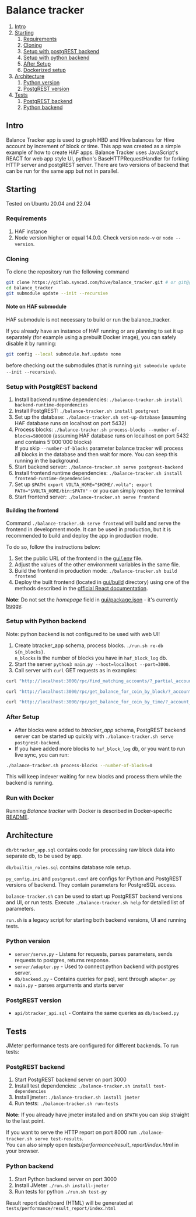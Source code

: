 # Balance tracker

1. [Intro](#intro)
1. [Starting](#starting)
    1. [Requirements](#requirements)
    1. [Cloning](#cloning)
    1. [Setup with postgREST backend](#setup-with-postgrest-backend)
    1. [Setup with python backend](#setup-with-python-backend)
    1. [After Setup](#after-setup)
    1. [Dockerized setup](#run-with-docker)
1. [Architecture](#architecture)
    1. [Python version](#python-version)
    1. [PostgREST version](#postgrest-version)
1. [Tests](#tests)
    1. [PostgREST backend](#postgrest-backend)
    1. [Python backend](#postgrest-backend)

## Intro

Balance Tracker app is used to graph HBD and Hive balances for Hive account by increment of block or time. This app was created as a simple example of how to create  HAF apps.
Balance Tracker uses JavaScript's REACT for web app style UI, python's BaseHTTPRequestHandler for forking HTTP server and postgREST server. There are two versions of backend that can be run for the same app but not in parallel.

## Starting

Tested on Ubuntu 20.04 and 22.04

### Requirements

1. HAF instance
1. Node version higher or equal 14.0.0. Check version `node-v` or `node --version`.

### Cloning

To clone the repository run the following command

```bash
git clone https://gitlab.syncad.com/hive/balance_tracker.git # or git@gitlab.syncad.com:hive/balance_tracker.git
cd balance_tracker
git submodule update --init --recursive
```

#### Note on HAF submodule

HAF submodule is not necessary to build or run the balance_tracker.

If you already have an instance of HAF running or are planning to set it up separately (for example using a prebuilt Docker image), you can safely disable it by running:

```bash
git config --local submodule.haf.update none
```

before checking out the submodules (that is running `git submodule update --init --recursive`).

### Setup with PostgREST backend

1. Install backend runtime dependencies: `./balance-tracker.sh install backend-runtime-dependencies`
1. Install PostgREST: `./balance-tracker.sh install postgrest`
1. Set up the database: `./balance-tracker.sh set-up-database` (assuming HAF database runs on localhost on port 5432)
1. Process blocks: `./balance-tracker.sh process-blocks --number-of-blocks=5000000` (assuming HAF database runs on localhost on port 5432 and contains 5'000'000 blocks)  
  If you skip `--number-of-blocks` parameter balance tracker will process all blocks in the database and then wait for more. You can keep this running in the background.
1. Start backend server: `./balance-tracker.sh serve postgrest-backend`
1. Install frontend runtime dependencies: `./balance-tracker.sh install frontend-runtime-dependencies`
1. Set up `$PATH`: `export VOLTA_HOME="$HOME/.volta"; export PATH="$VOLTA_HOME/bin:$PATH"` - or you can simply reopen the terminal
1. Start frontend server: `./balance-tracker.sh serve frontend`

#### Building the frontend

Command `./balance-tracker.sh serve frontend` will build and serve the frontend in development mode. It can be used in production, but it is recommended to build and deploy the app in production mode.

To do so, follow the instructions below:

1. Set the public URL of the frontend in the [gui/.env](gui/.env) file.
1. Adjust the values of the other environment variables in the same file.
1. Build the frontend in production mode: `./balance-tracker.sh build frontend`
1. Deploy the built frontend (located in [gui/build](gui/build) directory) using one of the methods described in the [official React documentation](https://create-react-app.dev/docs/deployment/).

**Note**: Do not set the *homepage* field in [gui/package.json](gui/package.json) - it's currently [buggy](https://github.com/facebook/create-react-app/issues/8813).

### Setup with Python backend

Note: python backend is not configured to be used with web UI!

1. Create btracker_app schema, process blocks. `./run.sh re-db ${n_blocks}`.  
`n_blocks` is the number of blocks you have in `haf_block_log` db.
1. Start the server `python3 main.py --host=localhost --port=3000`.
1. Call server with `curl` GET requests as in examples:

```bash
curl "http://localhost:3000/rpc/find_matching_accounts/?_partial_account_name=d"

curl "http://localhost:3000/rpc/get_balance_for_coin_by_block/?_account_name=dantheman&_coin_type=21&_start_block=0&_end_block=10000"

curl "http://localhost:3000/rpc/get_balance_for_coin_by_time/?_account_name=dantheman&_coin_type=21&_start_time=2016-03-24%2016:05:00&_end_time=2016-03-25%2000:34:48"
```

### After Setup

- After blocks were added to *btracker_app* schema, PostgREST backend server can be started up quickly with `./balance-tracker.sh serve postgrest-backend`.
- If you have added more blocks to `haf_block_log` db, or you want to run live sync, you can run:

```bash
./balance-tracker.sh process-blocks --number-of-blocks=0
```

This will keep indexer waiting for new blocks and process them while the backend is running.

### Run with Docker

Running *Balance tracker* with Docker is described in Docker-specific [README](docker/README.md).

## Architecture

`db/btracker_app.sql` contains code for processing raw block data into separate db, to be used by app.

`db/builtin_roles.sql` contains database role setup.

`py_config.ini` and `postgrest.conf` are configs for Python and PostgREST versions of backend. They contain parameters for PostgreSQL access.

`balance-tracker.sh` can be used to start up PostgREST backend versions and UI, or run tests. Execute `./balance-tracker.sh help` for detailed list of parameters.

`run.sh` is a legacy script for starting both backend versions, UI and running tests.

### Python version

- `server/serve.py` - Listens for requests, parses parameters, sends requests to postgres, returns response.
- `server/adapter.py` - Used to connect python backend with postgres server.
- `db/backend.py` - Contains queries for psql, sent through `adapter.py`
- `main.py` - parses arguments and starts server

### PostgREST version

- `api/btracker_api.sql` - Contains the same queries as `db/backend.py`

## Tests

JMeter performance tests are configured for different backends. To run tests:

### PostgREST backend

1. Start PostgREST backend server on port 3000
1. Install test dependencies: `./balance-tracker.sh install test-dependencies`
1. Install jmeter: `./balance-tracker.sh install jmeter`
1. Run tests: `./balance-tracker.sh run-tests`

**Note:** If you already have jmeter installed and on `$PATH` you can skip straight to the last point.

If you want to serve the HTTP report on port 8000 run `./balance-tracker.sh serve test-results`.  
You can also simply open *tests/performance/result_report/index.html* in your browser.

### Python backend

1. Start Python backend server on port 3000
1. Install JMeter `./run.sh install-jmeter`
1. Run tests for python `./run.sh test-py`

Result report dashboard (HTML) will be generated at `tests/performance/result_report/index.html`
